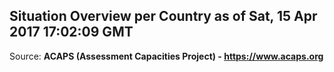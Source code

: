## Situation Overview per Country as of Sat, 15 Apr 2017 17:02:09 GMT

Source: **ACAPS (Assessment Capacities Project) - https://www.acaps.org**